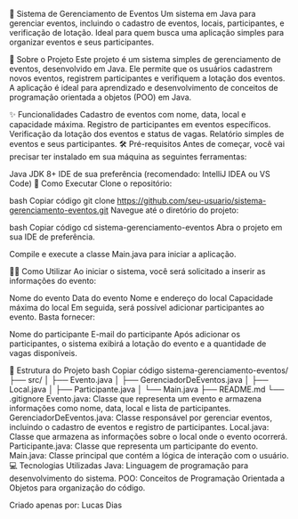 📅 Sistema de Gerenciamento de Eventos
Um sistema em Java para gerenciar eventos, incluindo o cadastro de eventos, locais, participantes, e verificação de lotação. Ideal para quem busca uma aplicação simples para organizar eventos e seus participantes.


📖 Sobre o Projeto
Este projeto é um sistema simples de gerenciamento de eventos, desenvolvido em Java. Ele permite que os usuários cadastrem novos eventos, registrem participantes e verifiquem a lotação dos eventos. A aplicação é ideal para aprendizado e desenvolvimento de conceitos de programação orientada a objetos (POO) em Java.

✨ Funcionalidades
Cadastro de eventos com nome, data, local e capacidade máxima.
Registro de participantes em eventos específicos.
Verificação da lotação dos eventos e status de vagas.
Relatório simples de eventos e seus participantes.
🛠 Pré-requisitos
Antes de começar, você vai precisar ter instalado em sua máquina as seguintes ferramentas:

Java JDK 8+
IDE de sua preferência (recomendado: IntelliJ IDEA ou VS Code)
🚀 Como Executar
Clone o repositório:

bash
Copiar código
git clone https://github.com/seu-usuario/sistema-gerenciamento-eventos.git
Navegue até o diretório do projeto:

bash
Copiar código
cd sistema-gerenciamento-eventos
Abra o projeto em sua IDE de preferência.

Compile e execute a classe Main.java para iniciar a aplicação.

🧑‍💻 Como Utilizar
Ao iniciar o sistema, você será solicitado a inserir as informações do evento:

Nome do evento
Data do evento
Nome e endereço do local
Capacidade máxima do local
Em seguida, será possível adicionar participantes ao evento. Basta fornecer:

Nome do participante
E-mail do participante
Após adicionar os participantes, o sistema exibirá a lotação do evento e a quantidade de vagas disponíveis.

📂 Estrutura do Projeto
bash
Copiar código
sistema-gerenciamento-eventos/
├── src/
│   ├── Evento.java
│   ├── GerenciadorDeEventos.java
│   ├── Local.java
│   ├── Participante.java
│   └── Main.java
├── README.md
└── .gitignore
Evento.java: Classe que representa um evento e armazena informações como nome, data, local e lista de participantes.
GerenciadorDeEventos.java: Classe responsável por gerenciar eventos, incluindo o cadastro de eventos e registro de participantes.
Local.java: Classe que armazena as informações sobre o local onde o evento ocorrerá.
Participante.java: Classe que representa um participante do evento.
Main.java: Classe principal que contém a lógica de interação com o usuário.
💻 Tecnologias Utilizadas
Java: Linguagem de programação para desenvolvimento do sistema.
POO: Conceitos de Programação Orientada a Objetos para organização do código.

Criado apenas por: Lucas Dias

